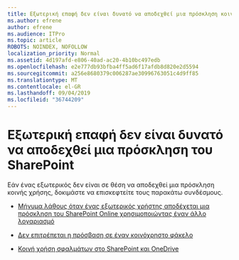 ```yaml
---
title: Εξωτερική επαφή δεν είναι δυνατό να αποδεχθεί μια πρόσκληση κοινής χρήσης
ms.author: efrene
author: efrene
ms.audience: ITPro
ms.topic: article
ROBOTS: NOINDEX, NOFOLLOW
localization_priority: Normal
ms.assetid: 4d197afd-e806-40ad-ac20-4b10bc497edb
ms.openlocfilehash: e2e777db93bfba4ff5ad6f17afdb8d820e2d5594
ms.sourcegitcommit: a256e8680379c006287ae30996763051c4d9ff85
ms.translationtype: MT
ms.contentlocale: el-GR
ms.lasthandoff: 09/04/2019
ms.locfileid: "36744209"
---
```

# <a name="external-contact-is-unable-to-accept-a-sharepoint-invitation"></a>Εξωτερική επαφή δεν είναι δυνατό να αποδεχθεί μια πρόσκληση του SharePoint

Εάν ένας εξωτερικός δεν είναι σε θέση να αποδεχθεί μια πρόσκληση κοινής χρήσης, δοκιμάστε να επισκεφτείτε τους παρακάτω συνδέσμους.

- [Μήνυμα λάθους όταν ένας εξωτερικός χρήστης αποδέχεται μια πρόσκληση του SharePoint Online χρησιμοποιώντας έναν άλλο λογαριασμό](https://docs.microsoft.com/sharepoint/support/sharing-and-permissions/error-when-external-user-accepts-an-invitation-by-using-another-account)

- [Δεν επιτρέπεται η πρόσβαση σε έναν κοινόχρηστο φάκελο](https://docs.microsoft.com/sharepoint/support/sharing-and-permissions/cannot-access-shared-folder)

- [Κοινή χρήση σφαλμάτων στο SharePoint και OneDrive](https://docs.microsoft.com/sharepoint/sharepoint-onedrive-error-message)

